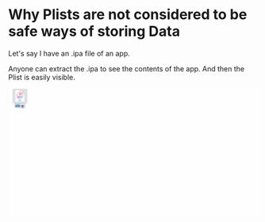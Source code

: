 # Why Plists are not considered to be safe ways of storing Data

Let's say I have an .ipa file of an app.

Anyone can extract the .ipa to see the contents of the app. And then the Plist is easily visible.

![](ipaExtract.gif)